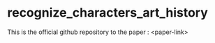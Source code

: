 # recognize_characters_art_history
This is the official github repository to the paper : &lt;paper-link>
